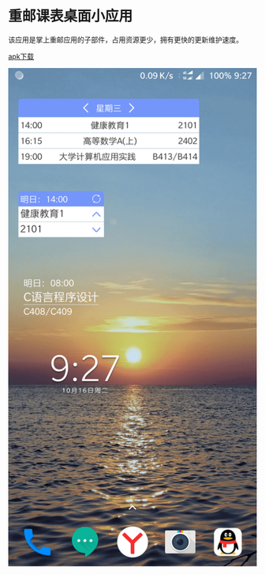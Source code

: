 # 重邮课表桌面小应用

该应用是掌上重邮应用的子部件，占用资源更少，拥有更快的更新维护速度。

[apk下载](http://qiniu.zzzia.net/widget-v1.4.apk)

<img src='https://github.com/Zzzia/widget/blob/master/screenshots/example1.png' width="540">
